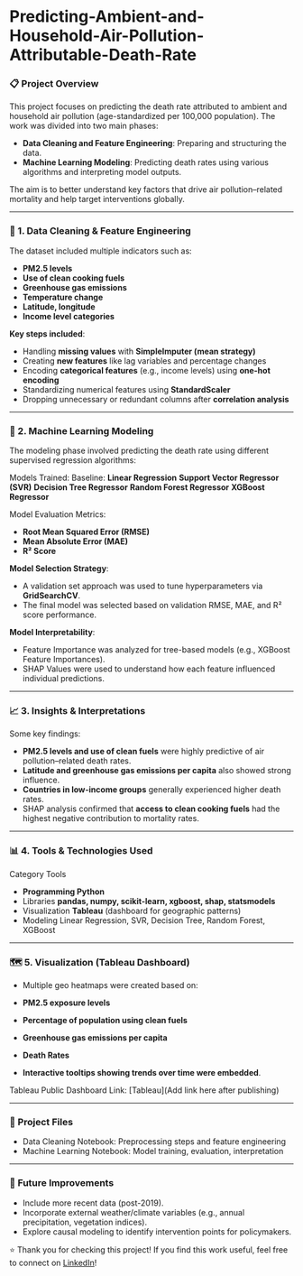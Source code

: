 # Predicting-Ambient-and-Household-Air-Pollution-Attributable-Death-Rate

### 📋 Project Overview
This project focuses on predicting the death rate attributed to ambient and household air pollution (age-standardized per 100,000 population).
The work was divided into two main phases:

 - **Data Cleaning and Feature Engineering**: Preparing and structuring the data.
 - **Machine Learning Modeling**: Predicting death rates using various algorithms and interpreting model outputs.

The aim is to better understand key factors that drive air pollution–related mortality and help target interventions globally.

---

### 🧹 1. Data Cleaning & Feature Engineering
The dataset included multiple indicators such as:

- **PM2.5 levels**
- **Use of clean cooking fuels**
- **Greenhouse gas emissions**
- **Temperature change**
- **Latitude, longitude**
- **Income level categories**

**Key steps included**:

- Handling **missing values** with **SimpleImputer (mean strategy)**
- Creating **new features** like lag variables and percentage changes
- Encoding **categorical features** (e.g., income levels) using **one-hot encoding**
- Standardizing numerical features using **StandardScaler**
- Dropping unnecessary or redundant columns after **correlation analysis**

---

### 🤖 2. Machine Learning Modeling
The modeling phase involved predicting the death rate using different supervised regression algorithms:

Models Trained:
Baseline: **Linear Regression**
**Support Vector Regressor (SVR)**
**Decision Tree Regressor**
**Random Forest Regressor**
**XGBoost Regressor**

Model Evaluation Metrics:
- **Root Mean Squared Error (RMSE)**
- **Mean Absolute Error (MAE)**
- **R² Score**

**Model Selection Strategy**:

- A validation set approach was used to tune hyperparameters via **GridSearchCV**.
- The final model was selected based on validation RMSE, MAE, and R² score performance.

**Model Interpretability**:
- Feature Importance was analyzed for tree-based models (e.g., XGBoost Feature Importances).
- SHAP Values were used to understand how each feature influenced individual predictions.

---

### 📈 3. Insights & Interpretations
Some key findings:

- **PM2.5 levels and use of clean fuels** were highly predictive of air pollution–related death rates.
- **Latitude and greenhouse gas emissions per capita** also showed strong influence.
- **Countries in low-income groups** generally experienced higher death rates.
- SHAP analysis confirmed that **access to clean cooking fuels** had the highest negative contribution to mortality rates.

---

### 📊 4. Tools & Technologies Used

Category	Tools
- **Programming	Python**
- Libraries	**pandas, numpy, scikit-learn, xgboost, shap, statsmodels**
- Visualization	**Tableau** (dashboard for geographic patterns)
- Modeling	Linear Regression, SVR, Decision Tree, Random Forest, XGBoost

---

### 🗺️ 5. Visualization (Tableau Dashboard)
- Multiple geo heatmaps were created based on:

 - **PM2.5 exposure levels**
 - **Percentage of population using clean fuels**
 - **Greenhouse gas emissions per capita**
 - **Death Rates**
- **Interactive tooltips showing trends over time were embedded**.

Tableau Public Dashboard Link: [Tableau](Add link here after publishing)

---

### 📂 Project Files
- Data Cleaning Notebook: Preprocessing steps and feature engineering
- Machine Learning Notebook: Model training, evaluation, interpretation

---

### 🚀 Future Improvements
- Include more recent data (post-2019).
- Incorporate external weather/climate variables (e.g., annual precipitation, vegetation indices).
- Explore causal modeling to identify intervention points for policymakers.

⭐ Thank you for checking this project!
If you find this work useful, feel free to connect on [LinkedIn](https://www.linkedin.com/in/clement-appeadu-9b6a2b148)!
